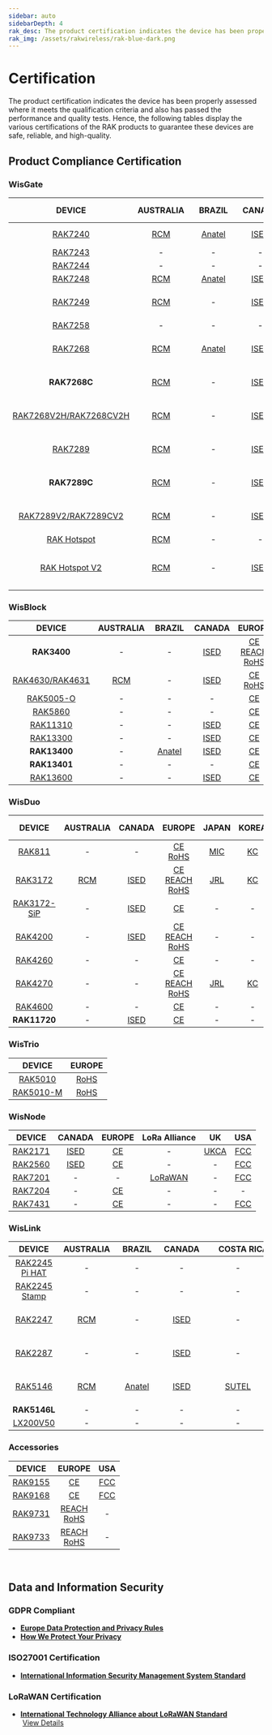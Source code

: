```yaml
---
sidebar: auto
sidebarDepth: 4
rak_desc: The product certification indicates the device has been properly assessed where it meets the qualification criteria and also has passed the performance and quality tests. Hence, the following tables display the various certifications of the RAK products to guarantee these devices are safe, reliable, and high-quality.
rak_img: /assets/rakwireless/rak-blue-dark.png
---
```


# Certification

The product certification indicates the device has been properly assessed where it meets the qualification criteria and also has passed the performance and quality tests. Hence, the following tables display the various certifications of the RAK products to guarantee these devices are safe, reliable, and high-quality.

<rk-certification-newsletter/>

## Product Compliance Certification

### WisGate


|                                                 DEVICE                                                  |                                                            AUSTRALIA                                                            |                                   &nbsp;&nbsp;&nbsp;BRAZIL&nbsp;&nbsp;&nbsp;                                   |                                                          CANADA                                                          |                       &nbsp;&nbsp;&nbsp;&nbsp;&nbsp;CHILE&nbsp;&nbsp;&nbsp;&nbsp;                       |                                    &nbsp;&nbsp;CHINA&nbsp;&nbsp;                                    |                                           &nbsp;&nbsp;COSTA RICA&nbsp;&nbsp;                                           |                                                                                                                                                                                                                           &nbsp;&nbsp;EUROPE&nbsp;&nbsp;                                                                                                                                                                                                                            |                                                                                            &nbsp;&nbsp;JAPAN&nbsp;&nbsp;                                                                                             |                                                              KOREA                                                              |                                                        NEW&nbsp;ZEALAND                                                         |                                                    PHILIPPINES                                                    |                                                                                                                                                                                 RUSSIA                                                                                                                                                                                  |                                                      SINGAPORE                                                      |                                                                                                             TAIWAN,&nbsp;CHINA                                                                                                             |                                                      THAILAND                                                       |                                                        VIETNAM                                                        |                              &nbsp;&nbsp;&nbsp;UAE&nbsp;&nbsp;&nbsp;&nbsp;                               |                                 &nbsp;&nbsp;&nbsp;&nbsp;UK&nbsp;&nbsp;&nbsp;&nbsp;&nbsp;&nbsp;                                  |                                &nbsp;&nbsp;&nbsp;&nbsp;UKRAINE&nbsp;&nbsp;                                |                                                &nbsp;&nbsp;USA&nbsp;&nbsp;                                                 |                                                  INTERNATIONAL&nbsp;STANDARD                                                   |
| :-----------------------------------------------------------------------------------------------------: | :-----------------------------------------------------------------------------------------------------------------------------: | :------------------------------------------------------------------------------------------------------------: | :----------------------------------------------------------------------------------------------------------------------: | :-----------------------------------------------------------------------------------------------------: | :-------------------------------------------------------------------------------------------------: | :--------------------------------------------------------------------------------------------------------------------: | :---------------------------------------------------------------------------------------------------------------------------------------------------------------------------------------------------------------------------------------------------------------------------------------------------------------------------------------------------------------------------------------------------------------------------------------------------------------------------------: | :------------------------------------------------------------------------------------------------------------------------------------------------------------------------------------------------------------------: | :-----------------------------------------------------------------------------------------------------------------------------: | :-----------------------------------------------------------------------------------------------------------------------------: | :---------------------------------------------------------------------------------------------------------------: | :---------------------------------------------------------------------------------------------------------------------------------------------------------------------------------------------------------------------------------------------------------------------------------------------------------------------------------------------------------------------: | :-----------------------------------------------------------------------------------------------------------------: | :----------------------------------------------------------------------------------------------------------------------------------------------------------------------------------------------------------------------------------------: | :-----------------------------------------------------------------------------------------------------------------: | :-------------------------------------------------------------------------------------------------------------------: | :------------------------------------------------------------------------------------------------------: | :-----------------------------------------------------------------------------------------------------------------------------: | :-------------------------------------------------------------------------------------------------------: | :------------------------------------------------------------------------------------------------------------------------: | :----------------------------------------------------------------------------------------------------------------------------: |
|          <a href="/Product-Categories/WisGate/RAK7240/Overview/" target="_blank"> RAK7240 </a>          |            [RCM](https://downloads.rakwireless.com/LoRa/RAK7240/Certification-Report/RAK7240_RCM_Certification.zip)             | [Anatel](https://downloads.rakwireless.com/LoRa/RAK7240/Certification-Report/RAK7240_ANATEL_Certification.pdf) |         [ISED](https://downloads.rakwireless.com/LoRa/RAK7240/Certification-Report/RAK7240_IC_Certification.pdf)         |                                                    -                                                    |                                                  -                                                  |                                                           -                                                            |                                                                                                                               [CE](https://downloads.rakwireless.com/LoRa/RAK7240/Certification-Report/RAK7240_CE_Certification.pdf) <br> [RoHS](https://downloads.rakwireless.com/LoRa/RAK7240/Certification-Report/RAK7240_RoHS_Certification.pdf)                                                                                                                                |                                                                                                          -                                                                                                           |                                                                -                                                                |                                                                -                                                                |                                                         -                                                         |                                                                                                                                                                                    -                                                                                                                                                                                    |                                                          -                                                          |                                                                                                                     -                                                                                                                      |                                                          -                                                          |                                                           -                                                           |                                                    -                                                     |                                                                -                                                                |                                                     -                                                     |          [FCC](https://downloads.rakwireless.com/LoRa/RAK7240/Certification-Report/RAK7240_FCC_Certification.zip)          |           [IP65](https://downloads.rakwireless.com/LoRa/RAK7240/Certification-Report/RAK7240_IP65_Certification.pdf)           |
|          <a href="/Product-Categories/WisGate/RAK7243/Overview/" target="_blank"> RAK7243 </a>          |                                                                -                                                                |                                                       -                                                        |                                                            -                                                             |                                                    -                                                    |                                                  -                                                  |                                                           -                                                            |                                                                                                                                                                              [CE](https://downloads.rakwireless.com/LoRa/Pilot-Gateway-Pro-RAK7243/Certification-Report/RAK7243_CE_Certification.zip)                                                                                                                                                                               |                                                                                                          -                                                                                                           |                                                                -                                                                |                                                                -                                                                |                                                         -                                                         |                                                                                                                                                                                    -                                                                                                                                                                                    |                                                          -                                                          |                                                                                                                     -                                                                                                                      |                                                          -                                                          |                                                           -                                                           |                                                    -                                                     |                                                                -                                                                |                                                     -                                                     | [FCC](https://downloads.rakwireless.com/LoRa/Pilot-Gateway-Pro-RAK7243/Certification-Report/RAK7243_FCC_Certification.zip) |                                                               -                                                                |
|          <a href="/Product-Categories/WisGate/RAK7244/Overview/" target="_blank"> RAK7244 </a>          |                                                                -                                                                |                                                       -                                                        |                                                            -                                                             |                                                    -                                                    |                                                  -                                                  |                                                           -                                                            |                                                                                                                                                                      [RoHS](https://downloads.rakwireless.com/LoRa/Developer-LoRaWAN-Gateway-RAK7244%26RAK7244P/Certification/RAK7244_RoHS_Certification.pdf)                                                                                                                                                                       |                                                                                                          -                                                                                                           |                                                                -                                                                |                                                                -                                                                |                                                         -                                                         |                                                                                                                                                                                    -                                                                                                                                                                                    |                                                          -                                                          |                                                                                                                     -                                                                                                                      |                                                          -                                                          |                                                           -                                                           |                                                    -                                                     |                                                                -                                                                |                                                     -                                                     |                                                             -                                                              |                                                               -                                                                |
|          <a href="/Product-Categories/WisGate/RAK7248/Overview/" target="_blank"> RAK7248 </a>          |                [RCM](https://downloads.rakwireless.com/LoRa/RAK7248/Certification/RAK7248_RCM_Certification.pdf)                |    [Anatel](https://downloads.rakwireless.com/LoRa/RAK7248/Certification/RAK7248_ANATEL_Certification.pdf)     |            [ISED](https://downloads.rakwireless.com/LoRa/RAK7248/Certification/RAK7248_IC_Certification.zip)             |                                                    -                                                    | [SRRC](https://downloads.rakwireless.com/LoRa/RAK7248/Certification/RAK7248_SRRC_Certification.zip) |                                                           -                                                            |                                                                                                                                                                                           [CE](https://downloads.rakwireless.com/LoRa/RAK7248/Certification/RAK7248_CE_Certification.zip)                                                                                                                                                                                           |                                                                                                          -                                                                                                           |                                                                -                                                                |                                                                -                                                                |                                                         -                                                         |                                                                                                                                                                                    -                                                                                                                                                                                    |         [IMDA](https://downloads.rakwireless.com/LoRa/RAK7248/Certification/RAK7248_IMDA_Certification.zip)         |                                                                                                                     -                                                                                                                      |                                                          -                                                          |                                                           -                                                           |                                                    -                                                     |                                                                -                                                                | [Ukraine](https://downloads.rakwireless.com/LoRa/RAK7248/Certification/RAK7248_Ukraine_Certification.pdf) |             [FCC](https://downloads.rakwireless.com/LoRa/RAK7248/Certification/RAK7248_FCC_Certification.zip)              |                                                               -                                                                |
|          <a href="/Product-Categories/WisGate/RAK7249/Overview/" target="_blank"> RAK7249 </a>          |      [RCM](https://downloads.rakwireless.com/LoRa/DIY-Gateway-RAK7249/Certification-Report/RAK7249_RCM_Certification.zip)       |                                                       -                                                        |   [ISED](https://downloads.rakwireless.com/LoRa/DIY-Gateway-RAK7249/Certification-Report/RAK7249_IC_Certification.pdf)   |                                                    -                                                    |                                                  -                                                  |                                                           -                                                            |                                                         [CE](https://downloads.rakwireless.com/LoRa/DIY-Gateway-RAK7249/Certification-Report/RAK7249_CE_Certification.pdf) <br> [REACH](https://downloads.rakwireless.com/LoRa/DIY-Gateway-RAK7249/Certification-Report/RAK7249_REACH_Report.pdf) <br> [RoHS](https://downloads.rakwireless.com/LoRa/DIY-Gateway-RAK7249/Certification-Report/RAK7249_RoHS_Test_Report.pdf)                                                         |                                                                                                          -                                                                                                           |                                                                -                                                                |                                                                -                                                                |                                                         -                                                         | [EAC](https://downloads.rakwireless.com/LoRa/DIY-Gateway-RAK7249/Certification-Report/RAK7249_EAC_Certification.pdf) <br> [FAC](https://downloads.rakwireless.com/LoRa/DIY-Gateway-RAK7249/Certification-Report/RAK7249_FAC_Certification.pdf)<br> [RFC](https://downloads.rakwireless.com/LoRa/DIY-Gateway-RAK7249/Certification-Report/RAK7249_RFC_Certification.pdf) |                                                          -                                                          |                                                                                                                     -                                                                                                                      |                                                          -                                                          |                                                           -                                                           |                                                    -                                                     |                                                                -                                                                |                                                     -                                                     |    [FCC](https://downloads.rakwireless.com/LoRa/DIY-Gateway-RAK7249/Certification-Report/RAK7249_FCC_Certification.zip)    | [IP67](https://downloads.rakwireless.com/LoRa/DIY-Gateway-RAK7249/Certification-Report/RAK7249_Enclosure_IP67_Test_Report.pdf) |
|          <a href="/Product-Categories/WisGate/RAK7258/Overview/" target="_blank"> RAK7258 </a>          |                                                                -                                                                |                                                       -                                                        |                                                            -                                                             |                                                    -                                                    |                                                  -                                                  |                                                           -                                                            |                                                                                                                                                                                [CE](https://downloads.rakwireless.com/LoRa/Indoor-Gateway-RAK7258/Certification-Report/RAK7258_CE_Certification.zip)                                                                                                                                                                                |                                                                                                          -                                                                                                           |      [KC](https://downloads.rakwireless.com/LoRa/Indoor-Gateway-RAK7258/Certification-Report/RAK7258_KC_Certification.pdf)      |                                                                -                                                                |                                                         -                                                         |                                                                                                                                                                                    -                                                                                                                                                                                    |                                                          -                                                          |                                                                                                                     -                                                                                                                      |                                                          -                                                          |                                                           -                                                           |                                                    -                                                     |                                                                -                                                                |                                                     -                                                     |  [FCC](https://downloads.rakwireless.com/LoRa/Indoor-Gateway-RAK7258/Certification-Report/RAK7258_FCC_Certification.zip)   |                                                               -                                                                |
|          <a href="/Product-Categories/WisGate/RAK7268/Overview/" target="_blank"> RAK7268 </a>          | [RCM](https://downloads.rakwireless.com/LoRa/RAK7268/Certification/RAK7268_RAK7268V2_RAK7268C_RAK7268CV2_RCM_Certification.pdf) |    [Anatel](https://downloads.rakwireless.com/LoRa/RAK7268/Certification/RAK7268_ANATEL_Certification.zip)     |            [ISED](https://downloads.rakwireless.com/LoRa/RAK7268/Certification/RAK7268C_IC_Certification.zip)            | [SUBTEL](https://downloads.rakwireless.com/LoRa/RAK7268/Certification/RAK7268_SUBTEL_Certification.pdf) | [SRRC](https://downloads.rakwireless.com/LoRa/RAK7268/Certification/RAK7268_SRRC_Certification.pdf) |                                                           -                                                            |                                           [CE](https://downloads.rakwireless.com/LoRa/RAK7268/Certification/RAK7268_RAK7268V2_RAK7268C_RAK7268CV2_CE_Certification.pdf) <br> [REACH](https://downloads.rakwireless.com/LoRa/RAK7268/Certification/RAK7268C_RAK7268CV2_RAK7268_RAK7268V2_REACH_Report.pdf) <br> [RoHS](https://downloads.rakwireless.com/LoRa/RAK7268/Certification/RAK7268C_RAK7268CV2_RAK7268_RAK7268V2_RoHS_Report.pdf)                                           |    [JBTL](https://downloads.rakwireless.com/LoRa/RAK7268/Certification/RAK7268_JTBL_Certification.pdf) <br>     [JRL](https://downloads.rakwireless.com/LoRa/RAK7268/Certification/RAK7268_JRL_Certification.pdf)    |                 [KC](https://downloads.rakwireless.com/LoRa/RAK7268/Certification/RAK7268_KC_Certification.pdf)                 | [RSM](https://downloads.rakwireless.com/LoRa/RAK7268/Certification/RAK7268_RAK7268V2_RAK7268C_RAK7268CV2_RSM_Certification.pdf) |                                                         -                                                         |                                                                                                                                                                                    -                                                                                                                                                                                    |                                                          -                                                          |                                                                                                                     -                                                                                                                      |                                                          -                                                          |                                                           -                                                           |                                                    -                                                     | [UKCA](https://downloads.rakwireless.com/LoRa/RAK7268/Certification/RAK7268_RAK7268V2_RAK7268C_RAK7268CV2_UK_Certification.pdf) |                                                     -                                                     |        [FCC](https://downloads.rakwireless.com/LoRa/RAK7268/Certification/RAK7268_RAK7268V2_FCC_Certification.pdf)         |                                                               -                                                                |
|                                              **RAK7268C**                                               |    [RCM](https://downloads.rakwireless.com/LoRa/RAK7268V2H/Certification/RAK7268CV2H%26RAK7268V2H%25_RCM_Certification.pdf)     |                                                       -                                                        | [ISED](https://downloads.rakwireless.com/LoRa/RAK7268V2H/Certification/RAK7268CV2H%26RAK7268V2H%25_IC_Certification.pdf) |                                                    -                                                    |                                                  -                                                  |                                                           -                                                            |                                                [CE](https://downloads.rakwireless.com/LoRa/RAK7268V2H/Certification/RAK7268CV2H%26RAK7268V2H_CE_Certification.pdf) <br> [REACH](https://downloads.rakwireless.com/LoRa/RAK7268/Certification/RAK7268C_RAK7268CV2_RAK7268_RAK7268V2_REACH_Report.pdf) <br> [RoHS](https://downloads.rakwireless.com/LoRa/RAK7268/Certification/RAK7268C_RAK7268CV2_RAK7268_RAK7268V2_RoHS_Report.pdf)                                                |                                                                                                          -                                                                                                           |                [KCC](https://downloads.rakwireless.com/LoRa/RAK7268/Certification/RAK7268C_KC_certification.pdf)                |    [RSM](https://downloads.rakwireless.com/LoRa/RAK7268V2H/Certification/RAK7268CV2H%26RAK7268V2H%25_RSM_Certification.pdf)     |                                                         -                                                         |                                                                                                                                                                                    -                                                                                                                                                                                    |                                                          -                                                          |                                                                                                                     -                                                                                                                      |                                                          -                                                          |                                                           -                                                           |                                                    -                                                     |     [UKCA](https://downloads.rakwireless.com/LoRa/RAK7268V2H/Certification/RAK7268CV2H%26RAK7268V2H_UKCA_Certification.pdf)     |                                                     -                                                     |  [FCC](https://downloads.rakwireless.com/LoRa/RAK7268V2H/Certification/RAK7268CV2H%26RAK7268V2H%25_FCC_Certification.pdf)  |                                                               -                                                                |
| <a href="/Product-Categories/WisGate/RAK7268-V2/Overview/" target="_blank"> RAK7268V2H/RAK7268CV2H </a> |       [RCM](https://downloads.rakwireless.com/LoRa/RAK7268V2H/Certification/RAK7268CV2H_RAK7268V2H_RCM_Certification.pdf)       |                                                       -                                                        |   [ISED](https://downloads.rakwireless.com/LoRa/RAK7268V2H/Certification/RAK7268CV2H_RAK7268V2H_IC_Certification.pdf)    |                                                    -                                                    |                                                  -                                                  |                                                           -                                                            |                                                 [CE](https://downloads.rakwireless.com/LoRa/RAK7268V2H/Certification/RAK7268CV2H_RAK7268V2H_CE_Certification.pdf) <br> [REACH](https://downloads.rakwireless.com/LoRa/RAK7268/Certification/RAK7268C_RAK7268CV2_RAK7268_RAK7268V2_REACH_Report.pdf) <br> [RoHS](https://downloads.rakwireless.com/LoRa/RAK7268/Certification/RAK7268C_RAK7268CV2_RAK7268_RAK7268V2_RoHS_Report.pdf)                                                 |                                                                                                          -                                                                                                           |                                                                -                                                                |       [RSM](https://downloads.rakwireless.com/LoRa/RAK7268V2H/Certification/RAK7268CV2H_RAK7268V2H_RSM_Certification.pdf)       |                                                         -                                                         |                                                                                                                                                                                    -                                                                                                                                                                                    |                                                          -                                                          |                                                                                                                     -                                                                                                                      |                                                          -                                                          |                                                           -                                                           |                                                    -                                                     |      [UKCA](https://downloads.rakwireless.com/LoRa/RAK7268V2H/Certification/RAK7268CV2H_RAK7268V2H_UKCA_Certification.pdf)      |                                                     -                                                     |    [FCC](https://downloads.rakwireless.com/LoRa/RAK7268V2H/Certification/RAK7268CV2H_RAK7268V2H_FCC_Certification.pdf)     |                                                               -                                                                |
|          <a href="/Product-Categories/WisGate/RAK7289/Overview/" target="_blank"> RAK7289 </a>          |           [RCM](https://downloads.rakwireless.com/LoRa/RAK7289/Certification/RAK7289_RAK7289V2_RCM_Certification.pdf)           |                                                       -                                                        |           [ISED](https://downloads.rakwireless.com/LoRa/RAK7289/Certification/RAK7289_ISED_Certification.zip)            |                                                    -                                                    | [SRRC](https://downloads.rakwireless.com/LoRa/RAK7289/Certification/RAK7289_SRRC_Certification.pdf) |                                                           -                                                            |                                                     [CE](https://downloads.rakwireless.com/LoRa/RAK7289/Certification/RAK7289_RAK7289V2_CE_Certification.pdf) <br> [REACH](https://downloads.rakwireless.com/LoRa/RAK7289/Certification/RAK7289C_RAK7289_RAK7289CV2_RAK7289V2_REACH_Report.PDF) <br> [RoHS](https://downloads.rakwireless.com/LoRa/RAK7289/Certification/RAK7289C_RAK7289_RAK7289CV2_RAK7289V2_RoHS_Report.pdf)                                                     |                                                                                                          -                                                                                                           |  [KC](https://downloads.rakwireless.com/LoRa/RAK7289/Certification/RAK7289_RAK7289C_RAK7289V2_RAK7289CV2_KC_Certification.pdf)  |                                                                -                                                                |                                                         -                                                         |                                                                                                                                                                                    -                                                                                                                                                                                    |                                                          -                                                          |                                                                                                                     -                                                                                                                      |                                                          -                                                          |                                                           -                                                           |                                                    -                                                     |          [UKCA](https://downloads.rakwireless.com/LoRa/RAK7289/Certification/RAK7289_RAK7289V2_UKCA_Certification.pdf)          |                                                     -                                                     |             [FCC](https://downloads.rakwireless.com/LoRa/RAK7289/Certification/RAK7289_FCC_Certification.pdf)              |                                                               -                                                                |
|                                              **RAK7289C**                                               |          [RCM](https://downloads.rakwireless.com/LoRa/RAK7289/Certification/RAK7289C_RAK7289CV2_RCM_Certification.pdf)          |                                                       -                                                        |           [ISED](https://downloads.rakwireless.com/LoRa/RAK7289/Certification/RAK7289C_ISED_Certification.zip)           |                                                    -                                                    |                                                  -                                                  |                                                           -                                                            |                                                    [CE](https://downloads.rakwireless.com/LoRa/RAK7289/Certification/RAK7289C_RAK7289V2_CE_Certification.pdf) <br> [REACH](https://downloads.rakwireless.com/LoRa/RAK7289/Certification/RAK7289C_RAK7289_RAK7289CV2_RAK7289V2_REACH_Report.pdf) <br> [RoHS](https://downloads.rakwireless.com/LoRa/RAK7289/Certification/RAK7289C_RAK7289_RAK7289CV2_RAK7289V2_RoHS_Report.pdf)                                                     |                                                                                                          -                                                                                                           |  [KC](https://downloads.rakwireless.com/LoRa/RAK7289/Certification/RAK7289_RAK7289C_RAK7289V2_RAK7289CV2_KC_Certification.pdf)  |          [RSM](https://downloads.rakwireless.com/LoRa/RAK7289/Certification/RAK7289C_RAK7289CV2_RSM_Certification.pdf)          |                                                         -                                                         |                                                                                                                                                                                    -                                                                                                                                                                                    |                                                          -                                                          |                                                                                                                     -                                                                                                                      |                                                          -                                                          |                                                           -                                                           |                                                    -                                                     |         [UKCA](https://downloads.rakwireless.com/LoRa/RAK7289/Certification/RAK7289C_RAK7289CV2_UKCA_Certification.pdf)         |                                                     -                                                     |             [FCC](https://downloads.rakwireless.com/LoRa/RAK7289/Certification/RAK7289C_FCC_Certification.pdf)             |                                                               -                                                                |
|  <a href="/Product-Categories/WisGate/RAK7289-V2/Overview/" target="_blank"> RAK7289V2/RAK7289CV2 </a>  |         [RCM](https://downloads.rakwireless.com/LoRa/RAK7289V2/Certification/RAK7289C_RAK7289CV2_RCM_Certification.pdf)         |                                                       -                                                        |          [ISED](https://downloads.rakwireless.com/LoRa/RAK7289V2/Certification/RAK7289C_ISED_Certification.zip)          |                                                    -                                                    |                                                  -                                                  |                                                           -                                                            |                                                 [CE](https://downloads.rakwireless.com/LoRa/RAK7289V2/Certification/RAK7289C_RAK7289V2_CE_Certification.pdf) <br> [REACH](https://downloads.rakwireless.com/LoRa/RAK7289V2/Certification/RAK7289C_RAK7289_RAK7289CV2_RAK7289V2_REACH_Report.pdf) <br> [RoHS](https://downloads.rakwireless.com/LoRa/RAK7289V2/Certification/RAK7289C_RAK7289_RAK7289CV2_RAK7289V2_RoHS_Report.pdf)                                                  | [JBTL](https://downloads.rakwireless.com/LoRa/RAK7289V2/Certification/RAK7289CV2_JTBL_Certification.pdf) <br> [JRL](https://downloads.rakwireless.com/LoRa/RAK7289V2/Certification/RAK7289CV2_JRL_Certification.pdf) | [KC](https://downloads.rakwireless.com/LoRa/RAK7289V2/Certification/RAK7289_RAK7289C_RAK7289V2_RAK7289CV2_KC_Certification.pdf) |                                                                -                                                                |                                                         -                                                         |                                                                                                                                                                                    -                                                                                                                                                                                    |                                                          -                                                          |                                                                                                                     -                                                                                                                      |                                                          -                                                          |                                                           -                                                           | [TDRA](https://downloads.rakwireless.com/LoRa/RAK7289V2/Certification/RAK7289CV2_TDRA_Certification.pdf) |        [UKCA](https://downloads.rakwireless.com/LoRa/RAK7289V2/Certification/RAK7289C_RAK7289CV2_UKCA_Certification.pdf)        |                                                     -                                                     |            [FCC](https://downloads.rakwireless.com/LoRa/RAK7289V2/Certification/RAK7289C_FCC_Certification.pdf)            |                                                               -                                                                |
|      <a href="/Product-Categories/WisGate/RAK-Hotspot/Overview/" target="_blank"> RAK Hotspot </a>      |        [RCM](https://downloads.rakwireless.com/LoRa/RAK_Hotspot/Certification/RAK7248_HotspotV2.0_RCM_Certification.pdf)        |                                                       -                                                        |                                                            -                                                             |                                                    -                                                    |                                                  -                                                  |                                                           -                                                            |                                                                                                                                                                                                                                          -                                                                                                                                                                                                                                          |                                                                                                          -                                                                                                           |         [KC](https://downloads.rakwireless.com/LoRa/RAK_Hotspot/Certification/RAK7248_HotspotV2.0_KC_Certification.pdf)         |                                                                -                                                                |                                                         -                                                         |                                                                                                                                                                                    -                                                                                                                                                                                    |                                                          -                                                          |                                                                                                                     -                                                                                                                      |                                                          -                                                          |                                                           -                                                           |                                                    -                                                     |                                                                -                                                                |                                                     -                                                     |                                                             -                                                              |                                                               -                                                                |
|   <a href="/Product-Categories/WisGate/RAK-Hotspot-v2/Overview/" target="_blank"> RAK Hotspot V2</a>    |        [RCM](https://downloads.rakwireless.com/LoRa/RAK_Hotspot/Certification/RAK7248_HotspotV2.0_RCM_Certification.pdf)        |                                                       -                                                        |        [ISED](https://downloads.rakwireless.com/LoRa/RAK_Hotspot/Certification/RAK7248_HotspotV2.0_IC_Report.pdf)        |                                                    -                                                    |                                                  -                                                  | [SUTEL](https://downloads.rakwireless.com/LoRa/RAK_Hotspot/Certification/RAK7248_HotspotV2.0_SUTEL_Certification.pdf)) | [CE](https://downloads.rakwireless.com/LoRa/RAK_Hotspot/Certification/RAK7248_HotspotV2.0_CE_Certification.pdf) <br> [ERP](https://downloads.rakwireless.com/LoRa/RAK_Hotspot/Certification/RAK7248_HotspotV2.0_ERP_Certification.pdf) <br> [REACH](https://downloads.rakwireless.com/LoRa/RAK_Hotspot/Certification/RAK7248_HotspotV2.0_CE_REACH_REPORT.PDF) <br> [RoHS](https://downloads.rakwireless.com/LoRa/RAK_Hotspot/Certification/RAK7248_HotspotV2.0_CE__ROHS_REPORT.pdf) |                                                                                                          -                                                                                                           |         [KC](https://downloads.rakwireless.com/LoRa/RAK_Hotspot/Certification/RAK7248_HotspotV2.0_KC_Certification.pdf)         |                                                                -                                                                | [NTC](https://downloads.rakwireless.com/LoRa/RAK_Hotspot/Certification/RAK7248_HotspotV2.0_NTC_Certification.jpg) |                                                                                                                                                                                    -                                                                                                                                                                                    | [IMDA](https://downloads.rakwireless.com/LoRa/RAK_Hotspot/Certification/RAK7248_HotspotV2.0_IMDA_Certification.zip) | [BSMI](https://downloads.rakwireless.com/LoRa/RAK_Hotspot/Certification/RAK7248_HotspotV2.0_BSMI_Certification.pdf) <br> [NCC](https://downloads.rakwireless.com/LoRa/RAK_Hotspot/Certification/RAK7248_HotspotV2.0_NCC_Certification.pdf) | [NBTC](https://downloads.rakwireless.com/LoRa/RAK_Hotspot/Certification/RAK7248_HotspotV2.0_NBTC_Certification.zip) | [MIC](https://downloads.rakwireless.com/LoRa/RAK_Hotspot/Certification/RAK7248_HotspotV2.0_Vietnam_Certification.pdf) |                                                    -                                                     |       [UKCA](https://downloads.rakwireless.com/LoRa/RAK_Hotspot/Certification/RAK7248_HotspotV2.0_UKCA_Certification.pdf)       |                                                     -                                                     |     [FCC](https://downloads.rakwireless.com/LoRa/RAK_Hotspot/Certification/RAK7248_HotspotV2.0_FCC_Certification.pdf)      |                                                               -                                                                |




### WisBlock

|                                             DEVICE                                             |                                             AUSTRALIA                                             |                                                     &nbsp;BRAZIL&nbsp;                                                      |                                                         CANADA                                                          |                                                                                                                                                                          EUROPE                                                                                                                                                                          |                                                  KOREA                                                  |                                                           UK                                                            |                                                          USA                                                          |
| :--------------------------------------------------------------------------------------------: | :-----------------------------------------------------------------------------------------------: | :-------------------------------------------------------------------------------------------------------------------------: | :---------------------------------------------------------------------------------------------------------------------: | :------------------------------------------------------------------------------------------------------------------------------------------------------------------------------------------------------------------------------------------------------------------------------------------------------------------------------------------------------: | :-----------------------------------------------------------------------------------------------------: | :---------------------------------------------------------------------------------------------------------------------: | :-------------------------------------------------------------------------------------------------------------------: |
|                                          **RAK3400**                                           |                                                 -                                                 |                                                              -                                                              |  [ISED](https://downloads.rakwireless.com/LoRa/WisBlock/RAK3400/Certification/RAK3400_RAK3401_ISED_Certification.pdf)   | [CE](https://downloads.rakwireless.com/LoRa/WisBlock/RAK3400/Certification/RAK3400_RAK3401_CE_Certification.pdf) <br> [REACH](https://downloads.rakwireless.com/LoRa/WisBlock/RAK3400/Certification/RAK3400_RAK3401_REACH_Report.pdf) <br> [RoHS](https://downloads.rakwireless.com/LoRa/WisBlock/RAK3400/Certification/RAK3400_RAK3401_RoHS_Report.pdf) |                                                    -                                                    |  [UKCA](https://downloads.rakwireless.com/LoRa/WisBlock/RAK3400/Certification/RAK3400_RAK3401_UKCA_Certification.pdf)   |  [FCC](https://downloads.rakwireless.com/LoRa/WisBlock/RAK3400/Certification/RAK3400_RAK3401_FCC_Certiification.pdf)  |
| <a href="/Product-Categories/WisBlock/RAK4631/Overview/" target="_blank"> RAK4630/RAK4631 </a> | [RCM](https://downloads.rakwireless.com/LoRa/RAK4630/Certification/RAK4630_RCM_Certification.pdf) |                                                              -                                                              |       [ISED](https://downloads.rakwireless.com/LoRa/WisBlock/RAK4631/Certification/RAK4631_IC_Certification.pdf)        |                                                                    [CE](https://downloads.rakwireless.com/LoRa/RAK4630/Certification/RAK4630_RAK4631_CE_Certification.zip) <br> [RoHS](https://downloads.rakwireless.com/LoRa/RAK4630/Certification/RAK4630_RAK4631_RoHS_Report.pdf)                                                                     | [KC](https://downloads.rakwireless.com/LoRa/RAK4630/Certification/RAK4630_RAK4631_KC_Certification.pdf) |                                                            -                                                            |       [FCC](https://downloads.rakwireless.com/LoRa/RAK4630/Certification/RAK4630_RAK4631_FCC_Certification.zip)       |
|   <a href="/Product-Categories/WisBlock/RAK5005-O/Overview/" target="_blank"> RAK5005-O </a>   |                                                 -                                                 |                                                              -                                                              |                                                            -                                                            |                                                                                                                       [CE](https://downloads.rakwireless.com/LoRa/WisBlock/RAK5005-O/Certification/RAK5005-O_CE_Certification.pdf)                                                                                                                       |                                                    -                                                    |                                                            -                                                            |    [FCC](https://downloads.rakwireless.com/LoRa/WisBlock/RAK5005-O/Certification/RAK5005-O_FCC_Certification.pdf)     |  |
|     <a href="/Product-Categories/WisBlock/RAK5860/Overview/" target="_blank"> RAK5860 </a>     |                                                 -                                                 |                                                              -                                                              |                                                            -                                                            |                                                                                                                         [CE](https://downloads.rakwireless.com/LoRa/WisBlock/RAK5860/Certification/RAK5860_CE_Certification.zip)                                                                                                                         |                                                    -                                                    |                                                            -                                                            |      [FCC](https://downloads.rakwireless.com/LoRa/WisBlock/RAK5860/Certification/RAK5860_FCC_Certification.pdf)       |
|    <a href="/Product-Categories/WisBlock/RAK11310/Overview/" target="_blank"> RAK11310 </a>    |                                                 -                                                 |                                                              -                                                              | [ISED](https://downloads.rakwireless.com/LoRa/WisBlock/RAK11310/Certification/RAK11300_RAK11310_ISED_Certification.pdf) |                                                                                                                   [CE](https://downloads.rakwireless.com/LoRa/WisBlock/RAK11310/Certification/RAK11300_RAK11310_CE_Certification.pdf)                                                                                                                    |                                                    -                                                    | [UKCA](https://downloads.rakwireless.com/LoRa/WisBlock/RAK11310/Certification/RAK11300_RAK11310_UKCA_Certification.pdf) | [FCC](https://downloads.rakwireless.com/LoRa/WisBlock/RAK11310/Certification/RAK11300_RAK11310_FCC_Certification.zip) |
|    <a href="/Product-Categories/WisBlock/RAK13300/Overview/" target="_blank"> RAK13300 </a>    |                                                 -                                                 |                                                              -                                                              |     [ISED](https://downloads.rakwireless.com/LoRa/WisBlock/RAK13300/Certification/RAK13300_ISED_Certification.pdf)      |                                                                                                                        [CE](https://downloads.rakwireless.com/LoRa/WisBlock/RAK13300/Certification/RAK13300_CE_Certification.pdf)                                                                                                                        |                                                    -                                                    |     [UKCA](https://downloads.rakwireless.com/LoRa/WisBlock/RAK13300/Certification/RAK13300_UKCA_Certification.pdf)      |     [FCC](https://downloads.rakwireless.com/LoRa/WisBlock/RAK13300/Certification/RAK13300_FCC_Certification.zip)      |
|                                          **RAK13400**                                          |                                                 -                                                 | [Anatel](https://downloads.rakwireless.com/LoRa/Semi-manufactured_Certification/RAK13400/RAK13400_ANATEL_certification.pdf) |      [ISED](https://downloads.rakwireless.com/LoRa/WisBlock/RAK13400/Certification/RAK13400_IC_Certification.pdf)       |                                                                                                                        [CE](https://downloads.rakwireless.com/LoRa/WisBlock/RAK13400/Certification/RAK13400_CE_Certification.pdf)                                                                                                                        |                                                    -                                                    |     [UKCA](https://downloads.rakwireless.com/LoRa/WisBlock/RAK13400/Certification/RAK13400_UKCA_Certification.pdf)      |     [FCC](https://downloads.rakwireless.com/LoRa/WisBlock/RAK13400/Certification/RAK13400_FCC_Certification.pdf)      |
|                                          **RAK13401**                                          |                                                 -                                                 |                                                              -                                                              |                                                            -                                                            |                                                                                                                        [CE](https://downloads.rakwireless.com/LoRa/WisBlock/RAK13401/Certification/RAK13401_CE_Certification.pdf)                                                                                                                        |                                                    -                                                    |     [UKCA](https://downloads.rakwireless.com/LoRa/WisBlock/RAK13401/Certification/RAK13401_UKCA_Certification.pdf)      |     [FCC](https://downloads.rakwireless.com/LoRa/WisBlock/RAK13401/Certification/RAK13401_FCC_Certification.pdf)      |
|    <a href="/Product-Categories/WisBlock/RAK13600/Overview/" target="_blank"> RAK13600 </a>    |                                                 -                                                 |                                                              -                                                              |     [ISED](https://downloads.rakwireless.com/LoRa/WisBlock/RAK13600/Certification/RAK13600_ISED_Certification.pdf)      |                                                                                                                        [CE](https://downloads.rakwireless.com/LoRa/WisBlock/RAK13600/Certification/RAK13600_CE_Certification.pdf)                                                                                                                        |                                                    -                                                    |     [UKCA](https://downloads.rakwireless.com/LoRa/WisBlock/RAK13600/Certification/RAK13600_UKCA_Certification.pdf)      |     [FCC](https://downloads.rakwireless.com/LoRa/WisBlock/RAK13600/Certification/RAK13600_FCC_Certification.pdf)      |



### WisDuo


|                                               DEVICE                                                |                                             AUSTRALIA                                             |                                                   CANADA                                                    |                                                                                                                                                                   EUROPE                                                                                                                                                                    |                                                  JAPAN                                                   |                                                 KOREA                                                  |                                                LoRa Alliance                                                 |                                                     UK                                                      |                                                    USA                                                    |
| :-------------------------------------------------------------------------------------------------: | :-----------------------------------------------------------------------------------------------: | :---------------------------------------------------------------------------------------------------------: | :-----------------------------------------------------------------------------------------------------------------------------------------------------------------------------------------------------------------------------------------------------------------------------------------------------------------------------------------: | :------------------------------------------------------------------------------------------------------: | :----------------------------------------------------------------------------------------------------: | :----------------------------------------------------------------------------------------------------------: | :---------------------------------------------------------------------------------------------------------: | :-------------------------------------------------------------------------------------------------------: |
|      <a href="/Product-Categories/WisDuo/RAK811-Module/Overview/" target="_blank"> RAK811 </a>      |                                                 -                                                 |                                                      -                                                      |                                                             [CE](https://downloads.rakwireless.com/LoRa/RAK811/Certification_Report/RAK811_CE_Certification.zip) <br> [RoHS](https://downloads.rakwireless.com/LoRa/RAK811/Certification_Report/RAK811_RoHS_Certification.zip)                                                              |  [MIC](https://downloads.rakwireless.com/LoRa/RAK811/Certification_Report/RAK811_MIC_Certification.zip)  |  [KC](https://downloads.rakwireless.com/LoRa/RAK811/Certification_Report/RAK811_KC_Certification.pdf)  |                                                      -                                                       |                                                      -                                                      |  [FCC](https://downloads.rakwireless.com/LoRa/RAK811/Certification_Report/RAK811_FCC_Certification.zip)   |
|     <a href="/Product-Categories/WisDuo/RAK3172-Module/Overview/" target="_blank"> RAK3172 </a>     | [RCM](https://downloads.rakwireless.com/LoRa/RAK3172/Certification/RAK3172_RCM_Certification.pdf) |     [ISED](https://downloads.rakwireless.com/LoRa/RAK3172/Certification/RAK3172_ISED_Certification.pdf)     |                    [CE](https://downloads.rakwireless.com/LoRa/RAK3172/Certification/RAK3172_CE_Certification.pdf) <br> [REACH](https://downloads.rakwireless.com/LoRa/RAK3172/Certification/RAK3172_REACH_Report.pdf) <br> [RoHS](https://downloads.rakwireless.com/LoRa/RAK3172/Certification/RAK3172_RoHS_Report.pdf)                    |    [JRL](https://downloads.rakwireless.com/LoRa/RAK3172/Certification/RAK3172_JRL_Certification.pdf)     |    [KC](https://downloads.rakwireless.com/LoRa/RAK3172/Certification/RAK3172_KC_Certification.pdf)     | [LoRa](https://downloads.rakwireless.com/LoRa/RAK3172/Certification/RAK3172_LoRa_Alliance_Certification.pdf) |     [UKCA](https://downloads.rakwireless.com/LoRa/RAK3172/Certification/RAK3172_UKCA_Certification.pdf)     |     [FCC](https://downloads.rakwireless.com/LoRa/RAK3172/Certification/RAK3172_FCC_Certification.zip)     |
| <a href="/Product-Categories/WisDuo/RAK3172-SiP-Module/Overview/" target="_blank"> RAK3172-SiP </a> |                                                 -                                                 |  [ISED](https://downloads.rakwireless.com/LoRa/RAK3172-SiP/Certification/RAK3172-SiP_IC_Certification.pdf)  |                                                                                                                   [CE](https://downloads.rakwireless.com/LoRa/RAK3172-SiP/Certification/RAK3172-SiP_CE_Certification.pdf)                                                                                                                   |                                                    -                                                     |                                                   -                                                    |                                                      -                                                       | [UKCA](https://downloads.rakwireless.com/LoRa/RAK3172-SiP/Certification/RAK3172-SiP_UKCA_Certification.pdf) | [FCC](https://downloads.rakwireless.com/LoRa/RAK3172-SiP/Certification/RAK3172-SiP_FCC_Certification.pdf) |
|     <a href="/Product-Categories/WisDuo/RAK4200-Module/Overview/" target="_blank"> RAK4200 </a>     |                                                 -                                                 | [ISED](https://downloads.rakwireless.com/LoRa/RAK4200/Certification-Report/RAK4200H_ISED_Certification.pdf) | [CE](https://downloads.rakwireless.com/LoRa/RAK4200/Certification-Report/RAK4200H_CE_Certification.zip) <br> [REACH](https://downloads.rakwireless.com/LoRa/RAK4200/Certification-Report/RAK4200H_REACH_Certification.pdf) <br> [RoHS](https://downloads.rakwireless.com/LoRa/RAK4200/Certification-Report/RAK4200H_RoHS_Certification.pdf) |                                                    -                                                     |                                                   -                                                    |                                                      -                                                       |                                                      -                                                      | [FCC](https://downloads.rakwireless.com/LoRa/RAK4200/Certification-Report/RAK4200_FCC_Certification.zip)  |
|     <a href="/Product-Categories/WisDuo/RAK4260-Module/Overview/" target="_blank"> RAK4260 </a>     |                                                 -                                                 |                                                      -                                                      |                                                                                                                   [CE](https://downloads.rakwireless.com/LoRa/RAK4260/Certification-Report/RAK4260H_CE_Certification.zip)                                                                                                                   |                                                    -                                                     |                                                   -                                                    |                                                      -                                                       |                                                      -                                                      | [FCC](https://downloads.rakwireless.com/LoRa/RAK4260/Certification-Report/RAK4260H_FCC_Certification.zip) |
|     <a href="/Product-Categories/WisDuo/RAK4270-Module/Overview/" target="_blank"> RAK4270 </a>     |                                                 -                                                 |                                                      -                                                      |  [CE](https://downloads.rakwireless.com/LoRa/RAK4270/Certification-Report/RAK4270_CE_Certification.zip) <br> [REACH](https://downloads.rakwireless.com/LoRa/RAK4270/Certification-Report/RAK4270_REACH_Certification.pdf) <br> [RoHS](https://downloads.rakwireless.com/LoRa/RAK4270/Certification-Report/RAK4270_RoHS_Certification.pdf)   | [JRL](https://downloads.rakwireless.com/LoRa/RAK4270/Certification-Report/RAK4270_JRL_Certification.pdf) | [KC](https://downloads.rakwireless.com/LoRa/RAK4270/Certification-Report/RAK4270_KC_Certification.pdf) |                                                      -                                                       |                                                      -                                                      | [FCC](https://downloads.rakwireless.com/LoRa/RAK4270/Certification-Report/RAK4270_FCC_Certification.zip)  |
|     <a href="/Product-Categories/WisDuo/RAK4600-Module/Overview/" target="_blank"> RAK4600 </a>     |                                                 -                                                 |                                                      -                                                      |                                                                                                                       [CE](https://downloads.rakwireless.com/LoRa/RAK4600/Certification/RAK4600_CE_Certification.zip)                                                                                                                       |                                                    -                                                     |                                                   -                                                    |                                                      -                                                       |                                                      -                                                      |     [FCC](https://downloads.rakwireless.com/LoRa/RAK4600/Certification/RAK4600_FCC_Certification.zip)     |
|                                            **RAK11720**                                             |                                                 -                                                 |    [ISED](https://downloads.rakwireless.com/LoRa/RAK11720/Certification/RAK11720_ISED_Certification.pdf)    |                                                                                                                      [CE](https://downloads.rakwireless.com/LoRa/RAK11720/Certification/RAK11720_CE_Certification.pdf)                                                                                                                      |                                                    -                                                     |                                                   -                                                    |                                                      -                                                       |                                                      -                                                      |    [FCC](https://downloads.rakwireless.com/LoRa/RAK11720/Certification/RAK11720_FCC_Certification.pdf)    |


### WisTrio

|                                          DEVICE                                           |                                            EUROPE                                            |
| :---------------------------------------------------------------------------------------: | :------------------------------------------------------------------------------------------: |
|   <a href="/Product-Categories/WisTrio/RAK5010/Overview/" target="_blank"> RAK5010 </a>   | [RoHS](https://downloads.rakwireless.com/LoRa/RAK5010/Certification/RAK5010_ROHS_Report.pdf) |
| <a href="/Product-Categories/WisTrio/RAK5010-M/Overview/" target="_blank"> RAK5010-M </a> | [RoHS](https://downloads.rakwireless.com/LoRa/RAK5010/Certification/RAK5010_ROHS_Report.pdf) |

### WisNode


|                                        DEVICE                                         |                                                      CANADA                                                       |                                                        EUROPE                                                        |                                               LoRa Alliance                                               |                                                 UK                                                  |                                                          USA                                                           |
| :-----------------------------------------------------------------------------------: | :---------------------------------------------------------------------------------------------------------------: | :------------------------------------------------------------------------------------------------------------------: | :-------------------------------------------------------------------------------------------------------: | :-------------------------------------------------------------------------------------------------: | :--------------------------------------------------------------------------------------------------------------------: |
| <a href="/Product-Categories/WisNode/RAK2171/Overview/" target="_blank"> RAK2171 </a> |        [ISED](https://downloads.rakwireless.com/LoRa/RAK2171/Certification/RAK2171_ISED_Certification.pdf)        |           [CE](https://downloads.rakwireless.com/LoRa/RAK2171/Certification/RAK2171_CE_Certification.pdf)            |                                                     -                                                     | [UKCA](https://downloads.rakwireless.com/LoRa/RAK2171/Certification/RAK2171_UKCA_Certification.pdf) |           [FCC](https://downloads.rakwireless.com/LoRa/RAK2171/Certification/RAK2171_FCC_Certification.pdf)            |
| <a href="/Product-Categories/WisNode/RAK2560/Overview/" target="_blank"> RAK2560 </a> | [ISED](https://downloads.rakwireless.com/LoRa/SensorHub/Certification/SensorHub_RAK2560_RAK2560C_ISED_Report.pdf) | [CE](https://downloads.rakwireless.com/LoRa/SensorHub/Certification/SensorHub_RAK2560_RAK2560C_CE_Certification.pdf) |                                                     -                                                     |                                                  -                                                  | [FCC](https://downloads.rakwireless.com/LoRa/SensorHub/Certification/SensorHub_RAK2560_RAK2560C_FCC_Certification.pdf) |
| <a href="/Product-Categories/WisNode/RAK7201/Overview/" target="_blank"> RAK7201 </a> |                                                         -                                                         |                                                          -                                                           | [LoRaWAN](https://downloads.rakwireless.com/LoRa/RAK7201/Certification/RAK7201_LoRaWAN_Certification.pdf) |                                                  -                                                  |           [FCC](https://downloads.rakwireless.com/LoRa/RAK7201/Certification/RAK7201_FCC_Certification.pdf)            |
| <a href="/Product-Categories/WisNode/RAK7204/Overview/" target="_blank"> RAK7204 </a> |                                                         -                                                         |           [CE](https://downloads.rakwireless.com/LoRa/RAK7204/Certification/RAK7204_CE_Certification.zip)            |                                                     -                                                     |                                                  -                                                  |                                                           -                                                            |
| <a href="/Product-Categories/WisNode/RAK7431/Overview/" target="_blank"> RAK7431 </a> |                                                         -                                                         |        [CE](https://downloads.rakwireless.com/LoRa/RAK7431/Certification-Report/RAK7431_CE_Certification.zip)        |                                                     -                                                     |                                                  -                                                  |        [FCC](https://downloads.rakwireless.com/LoRa/RAK7431/Certification-Report/RAK7431_FCC_Certification.zip)        |



### WisLink

|                                                  DEVICE                                                   |                                                     AUSTRALIA                                                      |                                     &nbsp;&nbsp;BRAZIL&nbsp;&nbsp;                                      |                                                       CANADA                                                       |                             &nbsp;&nbsp;&nbsp;&nbsp;&nbsp;COSTA&nbsp;RICA                             |                                                                                                                                                                     &nbsp;&nbsp;EUROPE&nbsp;&nbsp;                                                                                                                                                                     |                                   &nbsp;&nbsp;INDIA&nbsp;&nbsp;                                   |                                               JAPAN                                               |                                                      KOREA                                                       |                           &nbsp;&nbsp;&nbsp;&nbsp;Malaysia&nbsp;&nbsp;&nbsp;&nbsp;                            |                                              SINGAPORE                                              |                                        TAIWAN,&nbsp;CHINA                                         |                   &nbsp;&nbsp;&nbsp;&nbsp;&nbsp;UK&nbsp;&nbsp;&nbsp;&nbsp;&nbsp;                    |                                              &nbsp;&nbsp;USA&nbsp;&nbsp;                                               |                                      &nbsp;&nbsp;Vietnam&nbsp;&nbsp;                                      |
| :-------------------------------------------------------------------------------------------------------: | :----------------------------------------------------------------------------------------------------------------: | :-----------------------------------------------------------------------------------------------------: | :----------------------------------------------------------------------------------------------------------------: | :---------------------------------------------------------------------------------------------------: | :--------------------------------------------------------------------------------------------------------------------------------------------------------------------------------------------------------------------------------------------------------------------------------------------------------------------------------------------------------------------: | :-----------------------------------------------------------------------------------------------: | :-----------------------------------------------------------------------------------------------: | :--------------------------------------------------------------------------------------------------------------: | :-----------------------------------------------------------------------------------------------------------: | :-------------------------------------------------------------------------------------------------: | :-----------------------------------------------------------------------------------------------: | :-------------------------------------------------------------------------------------------------: | :--------------------------------------------------------------------------------------------------------------------: | :-------------------------------------------------------------------------------------------------------: |
|    <a href="/Product-Categories/WisLink/RAK2245-Pi-HAT/Overview/" target="_blank"> RAK2245 Pi HAT </a>    |                                                         -                                                          |                                                    -                                                    |                                                         -                                                          |                                                   -                                                   |                                                                                                                          [CE](https://downloads.rakwireless.com/LoRa/RAK2245-Pi-HAT/Certification-Report/RAK2245_Pi_HAT_CE_Certification.zip)                                                                                                                          |                                                 -                                                 |                                                 -                                                 |                                                        -                                                         |                                                       -                                                       |                                                  -                                                  |                                                 -                                                 |                                                  -                                                  | [FCC](https://downloads.rakwireless.com/LoRa/RAK2245-Pi-HAT/Certification-Report/RAK2245_Pi_HAT_FCC_Certification.zip) |                                                     -                                                     |
| <a href="/Product-Categories/WisLink/RAK2245-Stamp-Edition/Overview/" target="_blank"> RAK2245 Stamp </a> |                                                         -                                                          |                                                    -                                                    |                                                         -                                                          |                                                   -                                                   |                                                                            [CE](https://downloads.rakwireless.com/LoRa/RAK2245/Certification-Report/RAK2245_CE_Certification.zip) <br> [RoHS](https://downloads.rakwireless.com/LoRa/RAK2245/Certification-Report/RAK2245_RoHS_Report.pdf)                                                                             |                                                 -                                                 |                                                 -                                                 |                                                        -                                                         |                                                       -                                                       |                                                  -                                                  |                                                 -                                                 |                                                  -                                                  |        [FCC](https://downloads.rakwireless.com/LoRa/RAK2245/Certification-Report/RAK2245_FCC_Certification.zip)        |                                                     -                                                     |
|           <a href="/Product-Categories/WisLink/RAK2247/Overview/" target="_blank"> RAK2247 </a>           | [RCM](https://downloads.rakwireless.com/LoRa/RAK2247-Mini-PCIe/Certification-Report/RAK2247_RCM_Certification.zip) |                                                    -                                                    | [ISED](https://downloads.rakwireless.com/LoRa/RAK2247-Mini-PCIe/Certification-Report/RAK2247_IC_Certification.zip) |                                                   -                                                   | [CE](https://downloads.rakwireless.com/LoRa/RAK2247-Mini-PCIe/Certification-Report/RAK2247_CE_Certification.zip) <br> [REACH](https://downloads.rakwireless.com/LoRa/RAK2247-Mini-PCIe/Certification-Report/RAK2247_REACH_Certification.pdf) <br> [RoHS](https://downloads.rakwireless.com/LoRa/RAK2247-Mini-PCIe/Certification-Report/RAK2247_RoHS_Certification.pdf) |                                                 -                                                 |                                                 -                                                 | [KC](https://downloads.rakwireless.com/LoRa/RAK2247-Mini-PCIe/Certification-Report/RAK2247_KC_Certification.zip) |                                                       -                                                       |                                                  -                                                  |                                                 -                                                 |                                                  -                                                  |   [FCC](https://downloads.rakwireless.com/LoRa/RAK2247-Mini-PCIe/Certification-Report/RAK2247_FCC_Certification.pdf)   |                                                     -                                                     |
|           <a href="/Product-Categories/WisLink/RAK2287/Overview/" target="_blank"> RAK2287 </a>           |                                                         -                                                          |                                                    -                                                    |    [ISED](https://downloads.rakwireless.com/LoRa/RAK2287-Mini-PCIe/Certification/RAK2287_IC_Certification.zip)     |                                                   -                                                   |        [CE](https://downloads.rakwireless.com/LoRa/RAK2287-Mini-PCIe/Certification/RAK2287_CE_Certification.zip) <br> [REACH](https://downloads.rakwireless.com/LoRa/RAK2247-Mini-PCIe/Certification-Report/RAK2247_REACH_Certification.pdf) <br> [RoHS](https://downloads.rakwireless.com/LoRa/RAK2287-Mini-PCIe/Certification-Report/RAK2287_RoHS_Report.pdf)        |                                                 -                                                 |                                                 -                                                 | [KC](https://downloads.rakwireless.com/LoRa/RAK2287-Mini-PCIe/Certification-Report/RAK2287_KC_Certification.zip) |                                                       -                                                       |                                                  -                                                  |                                                 -                                                 |                                                  -                                                  |      [FCC](https://downloads.rakwireless.com/LoRa/RAK2287-Mini-PCIe/Certification/RAK2287_FCC_Certification.zip)       |                                                     -                                                     |
|           <a href="/Product-Categories/WisLink/RAK5146/Overview/" target="_blank"> RAK5146 </a>           |         [RCM](https://downloads.rakwireless.com/LoRa/RAK5146/Certification/RAK5146_RCM_Certification.pdf)          | [Anatel](https://downloads.rakwireless.com/LoRa/RAK5146/Certification/RAK5146_ANATEL_Certification.pdf) |         [ISED](https://downloads.rakwireless.com/LoRa/RAK5146/Certification/RAK5146_IC_Certification.pdf)          | [SUTEL](https://downloads.rakwireless.com/LoRa/RAK5146/Certification/RAK5146_SUTEL_Certification.pdf) |                          [CE](https://downloads.rakwireless.com/LoRa/RAK5146/Certification/RAK5146_CE_Certification.zip) <br> [REACH](https://downloads.rakwireless.com/LoRa/RAK5146/Certification/RAK5146_REACH_Certification.pdf) <br> [RoHS](https://downloads.rakwireless.com/LoRa/RAK5146/Certification/RAK5146_RoHS_Certification.pdf)                           | [WPC](https://downloads.rakwireless.com/LoRa/RAK5146/Certification/RAK5146_WPC_Certification.pdf) | [JRL](https://downloads.rakwireless.com/LoRa/RAK5146/Certification/RAK5146_JRL_Certification.pdf) |         [KC](https://downloads.rakwireless.com/LoRa/RAK5146/Certification/RAK5146_KC_Certification.pdf)          | [SIRIM QAS](https://downloads.rakwireless.com/LoRa/RAK5146/Certification/RAK5146_SIRIM_QAS_Certification.pdf) | [IMDA](https://downloads.rakwireless.com/LoRa/RAK5146/Certification/RAK5146_IMDA_Certification.pdf) | [NCC](https://downloads.rakwireless.com/LoRa/RAK5146/Certification/RAK5146_NCC_Certification.pdf) | [UKCA](https://downloads.rakwireless.com/LoRa/RAK5146/Certification/RAK5146_UKCA_Certification.zip) |           [FCC](https://downloads.rakwireless.com/LoRa/RAK5146/Certification/RAK5146_FCC_Certification.zip)            | [Vietnam](https://downloads.rakwireless.com/LoRa/RAK5146/Certification/RAK5146_Vietnam_Certification.pdf) |
|                                               **RAK5146L**                                                |                                                         -                                                          |                                                    -                                                    |                                                         -                                                          |                                                   -                                                   |                                                                                                                                    [CE](https://downloads.rakwireless.com/LoRa/RAK5146/Certification/RAK5146L_CE_Certification.pdf)                                                                                                                                    |                                                 -                                                 |                                                 -                                                 |                                                        -                                                         |                                                       -                                                       |                                                  -                                                  |                                                 -                                                 |                                                  -                                                  |                                                           -                                                            |
|          <a href="/Product-Categories/WisLink/LX200V50/Overview/" target="_blank"> LX200V50 </a>          |                                                         -                                                          |                                                    -                                                    |                                                         -                                                          |                                                   -                                                   |                                                                                                                                [CE](https://downloads.rakwireless.com/PLC/LX200V50/Certification/RAK_PLC_LX200V50_CE_Certification.pdf)                                                                                                                                |                                                 -                                                 |                                                 -                                                 |                                                        -                                                         |                                                       -                                                       |                                                  -                                                  |                                                 -                                                 |                                                  -                                                  |       [FCC](https://downloads.rakwireless.com/PLC/LX200V50/Certification/RAK_PLC_LX200V50_FCC_Certification.pdf)       |



### Accessories


|                                          DEVICE                                           |                                                                                                               EUROPE                                                                                                               |                                                   USA                                                    |
| :---------------------------------------------------------------------------------------: | :--------------------------------------------------------------------------------------------------------------------------------------------------------------------------------------------------------------------------------: | :------------------------------------------------------------------------------------------------------: |
| <a href="/Product-Categories/Accessories/RAK9155/Overview/" target="_blank"> RAK9155 </a> |                                                               [CE](https://downloads.rakwireless.com/Accessories/RAK9155/Certification/RAK9155_CE_Certification.jpg)                                                               | [FCC](https://downloads.rakwireless.com/Accessories/RAK9155/Certification/RAK9155_FCC_Certification.jpg) |
| <a href="/Product-Categories/Accessories/RAK9168/Overview/" target="_blank"> RAK9168 </a> |                                                               [CE](https://downloads.rakwireless.com/Accessories/RAK9168/Certification/RAK9168_CE_Certification.zip)                                                               | [FCC](https://downloads.rakwireless.com/Accessories/RAK9168/Certification/RAK9168_FCC_Certification.zip) |
| <a href="/Product-Categories/Accessories/RAK9731/Overview/" target="_blank"> RAK9731 </a> | [REACH](https://downloads.rakwireless.com/Accessories/Pulsar-Cable/Certification/Pulsar_Cable_REACH_Report.pdf) <br> [RoHS](https://downloads.rakwireless.com/Accessories/Pulsar-Cable/Certification/Pulsar_Cable_RoHS_Report.pdf) |                                                    -                                                     |
| <a href="/Product-Categories/Accessories/RAK9733/Overview/" target="_blank"> RAK9733 </a> | [REACH](https://downloads.rakwireless.com/Accessories/Pulsar-Cable/Certification/Pulsar_Cable_REACH_Report.pdf) <br> [RoHS](https://downloads.rakwireless.com/Accessories/Pulsar-Cable/Certification/Pulsar_Cable_RoHS_Report.pdf) |                                                    -                                                     |


<br>



## Data and Information Security

### GDPR Compliant

- [<b>Europe Data Protection and Privacy Rules</b>](https://gdpr.eu/)
- [<b>How We Protect Your Privacy</b>](https://www.rakwireless.com/en-us/legal/privacy-notice)


### ISO27001 Certification

- [<b>International Information Security Management System Standard</b>](https://www.iso.org/isoiec-27001-information-security.html)


### LoRaWAN Certification

- [<b>International Technology Alliance about LoRaWAN Standard</b>](https://lora-alliance.org/about-lora-alliance/#)
<br> &nbsp;[View Details](https://lora-alliance.org/alliance_member/rakwireless-technology-co/)

